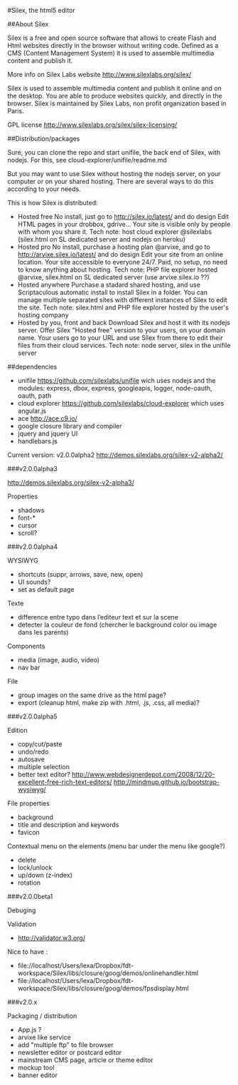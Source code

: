 #Silex, the html5 editor

##About Silex

Silex is a free and open source software that allows to create Flash and Html websites directly in the browser without writing code. Defined as a CMS (Content Management System) it is used to assemble multimedia content and publish it.

More info on Silex Labs website
http://www.silexlabs.org/silex/

Silex is used to assemble multimedia content and publish it online and on the desktop. You are able to produce websites quickly, and directly in the browser. Silex is maintained by Silex Labs, non profit organization based in Paris.

GPL license 
http://www.silexlabs.org/silex/silex-licensing/

##Distribution/packages

Sure, you can clone the repo and start unifile, the back end of Silex, with nodejs. For this, see cloud-explorer/unifile/readme.md

But you may want to use Silex without hosting the nodejs server, on your computer or on your shared hosting. There are several ways to do this according to your needs.

This is how Silex is distributed:

* Hosted free
  No install, just go to http://silex.io/latest/ and do design
  Edit HTML pages in your drobbox, gdrive...  Your site is visible only by people with whom you share it. 
  Tech note: host cloud explorer @silexlabs (silex.html on SL dedicated server and nodejs on heroku)
* Hosted pro
  No install, purchase a hosting plan @arvixe, and go to http://arvixe.silex.io/latest/ and do design
  Edit your site from an online location. Your site accessible to everyone 24/7. 
  Paid, no setup, no need to know anything about hosting.
  Tech note: PHP file explorer hosted @arvixe, silex.html on SL dedicated server (use arvixe.silex.io ??)
* Hosted anywhere
  Purchase a stadard shared hosting, and use Scriptaculous automatic install to install Silex in a folder.
  You can manage multiple separated sites with different instances of Silex to edit the site. 
  Tech note: silex.html and PHP file explorer hosted by the user's hosting company
* Hosted by you, front and back
  Download Silex and host it with its nodejs server.
  Offer Silex "Hosted free" version to your users, on your domain name. 
  Your users go to your URL and use Silex from there to edit their files from their cloud services.
  Tech note: node server, silex in the unifile server

##dependencies

* unifile https://github.com/silexlabs/unifile 
  wich uses nodejs and the modules: express, dbox, express, googleapis, logger, node-oauth, oauth, path
* cloud explorer https://github.com/silexlabs/cloud-explorer 
  which uses angular.js
* ace http://ace.c9.io/
* google closure library and compiler
* jquery and jquery UI
* handlebars.js

Current version: v2.0.0alpha2
http://demos.silexlabs.org/silex-v2-alpha2/

###v2.0.0alpha3

http://demos.silexlabs.org/silex-v2-alpha3/

Properties 

* shadows
* font-*
* cursor
* scroll?


###v2.0.0alpha4

WYSIWYG

* shortcuts (suppr, arrows, save, new, open)
* UI sounds? 
* set as default page

Texte

* difference entre typo dans l’editeur text et sur la scene
* detecter la couleur de fond (chercher le background color ou image dans les parents)

Components

* media (image, audio, video)
* nav bar

File

* group images on the same drive as the html page? 
* export (cleanup html, make zip with .html, .js, .css, all media)?

###v2.0.0alpha5

Edition 

* copy/cut/paste
* undo/redo
* autosave
* multiple selection
* better text editor? 
  http://www.webdesignerdepot.com/2008/12/20-excellent-free-rich-text-editors/
  http://mindmup.github.io/bootstrap-wysiwyg/

File properties 

* background 
* title and description and keywords 
* favicon

Contextual menu on the elements (menu bar under the menu like google?)

* delete
* lock/unlock
* up/down (z-index)
* rotation

###v2.0.0beta1

Debuging

Validation

* http://validator.w3.org/

Nice to have :

* file://localhost/Users/lexa/Dropbox/fdt-workspace/Silex/libs/closure/goog/demos/onlinehandler.html
* file://localhost/Users/lexa/Dropbox/fdt-workspace/Silex/libs/closure/goog/demos/fpsdisplay.html

###v2.0.x

Packaging / distribution

* App.js ?
* arvixe like service
* add "multiple ftp" to file browser
* newsletter editor or postcard editor
* mainstream CMS page, article or theme editor
* mockup tool
* banner editor

